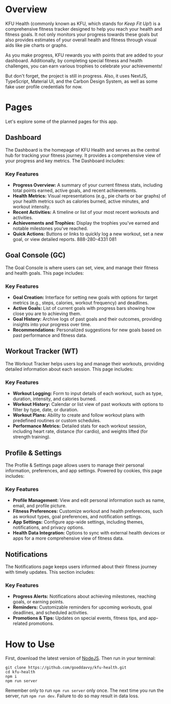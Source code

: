 # Overview

KFU Health (commonly known as KFU, which stands for _Keep Fit Up!_) is a comprehensive fitness tracker designed to help you reach your health and fitness goals. It not only monitors your progress towards these goals but also provides estimates of your overall health and fitness through visual aids like pie charts or graphs.

As you make progress, KFU rewards you with points that are added to your dashboard. Additionally, by completing special fitness and health challenges, you can earn various trophies to celebrate your achievements!

But don't forget, the project is still in progress. Also, it uses NextJS, TypeScript, Material UI, and the Carbon Design System, as well as some fake user profile credentials for now.

# Pages

Let's explore some of the planned pages for this app.

## Dashboard

The Dashboard is the homepage of KFU Health and serves as the central hub for tracking your fitness journey. It provides a comprehensive view of your progress and key metrics. The Dashboard includes:

### Key Features

- **Progress Overview:** A summary of your current fitness stats, including total points earned, active goals, and recent achievements.
- **Health Metrics:** Visual representations (e.g., pie charts or bar graphs) of your health metrics such as calories burned, active minutes, and workout intensity.
- **Recent Activities:** A timeline or list of your most recent workouts and activities.
- **Achievements and Trophies:** Display the trophies you've earned and notable milestones you've reached.
- **Quick Actions:** Buttons or links to quickly log a new workout, set a new goal, or view detailed reports. 888-280-4331 081

## Goal Console (GC)

The Goal Console is where users can set, view, and manage their fitness and health goals. This page includes:

### Key Features

- **Goal Creation:** Interface for setting new goals with options for target metrics (e.g., steps, calories, workout frequency) and deadlines.
- **Active Goals:** List of current goals with progress bars showing how close you are to achieving them.
- **Goal History:** Archive logs of past goals and their outcomes, providing insights into your progress over time.
- **Recommendations:** Personalized suggestions for new goals based on past performance and fitness data.

## Workout Tracker (WT)

The Workout Tracker helps users log and manage their workouts, providing detailed information about each session. This page includes:

### Key Features

- **Workout Logging:** Form to input details of each workout, such as type, duration, intensity, and calories burned.
- **Workout History:** Calendar or list view of past workouts with options to filter by type, date, or duration.
- **Workout Plans:** Ability to create and follow workout plans with predefined routines or custom schedules.
- **Performance Metrics:** Detailed stats for each workout session, including heart rate, distance (for cardio), and weights lifted (for strength training).

## Profile & Settings

The Profile & Settings page allows users to manage their personal information, preferences, and app settings. Powered by cookies, this page includes:

### Key Features

- **Profile Management:** View and edit personal information such as name, email, and profile picture.
- **Fitness Preferences:** Customize workout and health preferences, such as workout types, goal preferences, and notification settings.
- **App Settings:** Configure app-wide settings, including themes, notifications, and privacy options.
- **Health Data Integration:** Options to sync with external health devices or apps for a more comprehensive view of fitness data.

## Notifications

The Notifications page keeps users informed about their fitness journey with timely updates. This section includes:

### Key Features

- **Progress Alerts:** Notifications about achieving milestones, reaching goals, or earning points.
- **Reminders:** Customizable reminders for upcoming workouts, goal deadlines, and scheduled activities.
- **Promotions & Tips:** Updates on special events, fitness tips, and app-related promotions.

# How to Use

First, download the latest version of [NodeJS](http://nodejs.org/). Then run in your terminal:

```
git clone https://github.com/gooddavvy/kfu-health.git
cd kfu-health
npm i
npm run server
```

Remember only to run `npm run server` only once. The next time you run the server, run `npm run dev`. Failure to do so may result in data loss.
